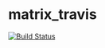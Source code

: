 # matrix_travis
[![Build Status](https://travis-ci.org/Skyispefect/matrix_travis.svg?branch=master)](https://travis-ci.org/skyispefect)
